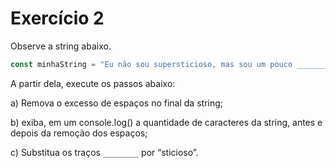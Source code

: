 # Exercício 2

Observe a string abaixo.

```jsx
const minhaString = "Eu não sou supersticioso, mas sou um pouco ________.      ";
```

A partir dela, execute os passos abaixo:

a) Remova o excesso de espaços no final da string;

b) exiba, em um console.log() a quantidade de caracteres da string, antes e depois da remoção dos espaços;

c) Substitua os traços `________` por “sticioso”.
